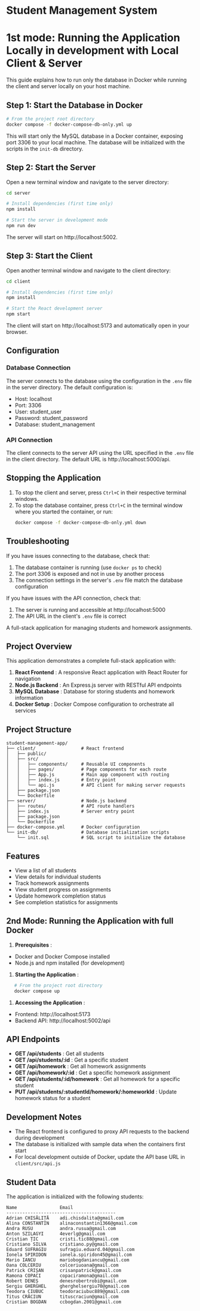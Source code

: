 # Student Management System

# 1st mode: Running the Application Locally in development with Local Client & Server

This guide explains how to run only the database in Docker while running the client and server locally on your host machine.

## Step 1: Start the Database in Docker

```bash
# From the project root directory
docker compose -f docker-compose-db-only.yml up
```

This will start only the MySQL database in a Docker container, exposing port 3306 to your local machine. The database will be initialized with the scripts in the `init-db` directory.

## Step 2: Start the Server

Open a new terminal window and navigate to the server directory:

```bash
cd server

# Install dependencies (first time only)
npm install

# Start the server in development mode
npm run dev
```

The server will start on http://localhost:5002.

## Step 3: Start the Client

Open another terminal window and navigate to the client directory:

```bash
cd client

# Install dependencies (first time only)
npm install

# Start the React development server
npm start
```

The client will start on http://localhost:5173 and automatically open in your browser.

## Configuration

### Database Connection

The server connects to the database using the configuration in the `.env` file in the server directory. The default configuration is:

* Host: localhost
* Port: 3306
* User: student_user
* Password: student_password
* Database: student_management

### API Connection

The client connects to the server API using the URL specified in the `.env` file in the client directory. The default URL is http://localhost:5000/api.

## Stopping the Application

1. To stop the client and server, press `Ctrl+C` in their respective terminal windows.
2. To stop the database container, press `Ctrl+C` in the terminal window where you started the container, or run:
   ```bash
   docker compose -f docker-compose-db-only.yml down
   ```

## Troubleshooting

If you have issues connecting to the database, check that:

1. The database container is running (use `docker ps` to check)
2. The port 3306 is exposed and not in use by another process
3. The connection settings in the server's `.env` file match the database configuration

If you have issues with the API connection, check that:

1. The server is running and accessible at http://localhost:5000
2. The API URL in the client's `.env` file is correct

A full-stack application for managing students and homework assignments.

## Project Overview

This application demonstrates a complete full-stack application with:

1. **React Frontend** : A responsive React application with React Router for navigation
2. **Node.js Backend** : An Express.js server with RESTful API endpoints
3. **MySQL Database** : Database for storing students and homework information
4. **Docker Setup** : Docker Compose configuration to orchestrate all services

## Project Structure

```
student-management-app/
├── client/                 # React frontend
│   ├── public/
│   ├── src/
│   │   ├── components/     # Reusable UI components
│   │   ├── pages/          # Page components for each route
│   │   ├── App.js          # Main app component with routing
│   │   ├── index.js        # Entry point
│   │   └── api.js          # API client for making server requests
│   ├── package.json
│   └── Dockerfile
├── server/                 # Node.js backend
│   ├── routes/             # API route handlers
│   ├── index.js            # Server entry point
│   ├── package.json
│   └── Dockerfile
├── docker-compose.yml      # Docker configuration
└── init-db/                # Database initialization scripts
    └── init.sql            # SQL script to initialize the database
```

## Features

* View a list of all students
* View details for individual students
* Track homework assignments
* View student progress on assignments
* Update homework completion status
* See completion statistics for assignments

## 2nd Mode: Running the Application with full Docker

1. **Prerequisites** :

* Docker and Docker Compose installed
* Node.js and npm installed (for development)

1. **Starting the Application** :

```bash
   # From the project root directory
   docker compose up
```

1. **Accessing the Application** :

* Frontend: http://localhost:5173
* Backend API: http://localhost:5002/api

## API Endpoints

* **GET /api/students** : Get all students
* **GET /api/students/:id** : Get a specific student
* **GET /api/homework** : Get all homework assignments
* **GET /api/homework/:id** : Get a specific homework assignment
* **GET /api/students/:id/homework** : Get all homework for a specific student
* **PUT /api/students/:studentId/homework/:homeworkId** : Update homework status for a student

## Development Notes

* The React frontend is configured to proxy API requests to the backend during development
* The database is initialized with sample data when the containers first start
* For local development outside of Docker, update the API base URL in `client/src/api.js`

## Student Data

The application is initialized with the following students:

```
Name                Email
-----------------------------------------
Adrian CHISĂLIȚĂ    adi.chisdalita@gmail.com
Alina CONSTANTIN    alinaconstantin1366@gmail.com
Andra RUSU          andra.rusua@gmail.com
Anton SZILAGYI      4everlg@gmail.com
Cristian ȚIC        cristi.tic88@gmail.com
Cristiano SILVA     cristiano.py@gmail.com
Eduard SUFRAGIU     sufragiu.eduard.04@gmail.com
Ionela SPIRIDON     ionela.spiridon45@gmail.com
Mario IANCU         mariobogdaniancu@gmail.com
Oana COLCERIU       colceriuoana@gmail.com
Patrick CRIȘAN      crisanpatrick@gmail.com
Ramona COPACI       copaciramona@gmail.com
Robert DENEȘ        denesrobertrobi@gmail.com
Sergiu GHERGHEL     gherghelsergiu70@gmail.com
Teodora CIUBUC      teodoraciubuc889@gmail.com
Titus CRĂCIUN       tituscraciun@gmail.com
Cristian BOGDAN     ccbogdan.2001@gmail.com
```
